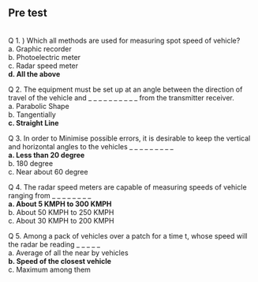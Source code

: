## Pre test
<br>
Q 1. ) Which all methods are used for measuring spot speed of vehicle?<br>
a.	Graphic recorder <br>
b. Photoelectric meter<br>
c. Radar speed meter<br>
<b>d. All the above <br></b>

Q 2. The equipment must be set up at an angle between the direction of travel of the vehicle and _ _ _ _ _ _ _ _ _ _  from the transmitter receiver.<br>
a. Parabolic Shape<br>
b. Tangentially<br>
<b>c. Straight Line<br></b>


Q 3. In order to Minimise possible errors, it is desirable to keep the vertical and horizontal angles to the vehicles _ _ _ _ _ _ _ _ _ <br>
<b>a. Less than 20 degree<br></b>
b. 180 degree<br>
c. Near about 60 degree<br>

Q 4. The radar speed meters are capable of measuring speeds of vehicle ranging from _ _ _ _ _ _ _ _ <br>
<b>a. About 5 KMPH to 300 KMPH<br></b>
b. About 50 KMPH to 250 KMPH<br>
c. About 30 KMPH to 200 KMPH<br>

Q 5.  Among a pack of vehicles over a patch for a time t, whose speed will the radar be reading _ _ _ _ _ <br>
a. Average of all the near by vehicles<br>
<b>b. Speed of the closest vehicle<br></b>
c. Maximum among them<br>

